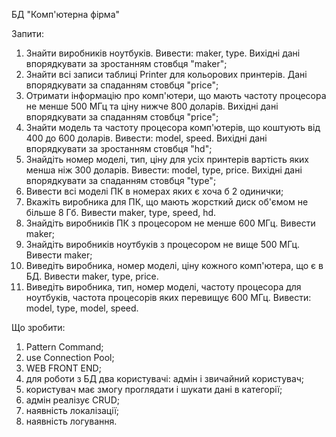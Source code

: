 БД "Комп'ютерна фірма"

Запити:
1) Знайти виробників ноутбуків. Вивести: maker, type. Вихідні дані впорядкувати за зростанням стовбця "maker";
2) Знайти всі записи таблиці Printer для кольорових принтерів. Дані впорядкувати за спаданням стовбця "price";
3) Отримати інформацію про комп'ютери, що мають частоту процесора не менше 500 МГц та ціну нижче 800 доларів. Вихідні дані впорядкувати за спаданням стовбця "price";
4) Знайти модель та частоту процесора комп'ютерів, що коштують від 400 до 600 доларів. Вивести: model, speed. Вихідні дані впорядкувати за зростанням стовбця "hd";
5) Знайдіть номер моделі, тип, ціну для усіх принтерів вартість яких менша ніж 300 доларів. Вивести: model, type, price. Вихідні дані впорядкувати за спаданням стовбця "type";
6) Вивести всі моделі ПК в номерах яких є хоча б 2 одинички;
7) Вкажіть виробника для ПК, що мають жорсткий диск об'ємом не більше 8 Гб. Вивести maker, type, speed, hd.
8) Знайдіть виробників ПК з процесором не менше 600 МГц. Вивести maker;
9) Знайдіть виробників ноутбуків з процесором не вище 500 МГц. Вивести maker;
10) Виведіть виробника, номер моделі, ціну кожного комп'ютера, що є в БД. Вивести maker, type, price.
11) Виведіть виробника, тип, номер моделі, частоту процесора для ноутбуків, частота процесорів яких перевищує 600 МГц. Вивести: model, type, model, speed.

Що зробити:
1) Pattern Command;
2) use Connection Pool;
3) WEB FRONT END;
4) для роботи з БД два користувачі: адмін і звичайний користувач;
5) користувач має змогу проглядати і шукати дані в категорії;
6) адмін реалізує CRUD;
7) наявність локалізації;
8) наявність логування.
